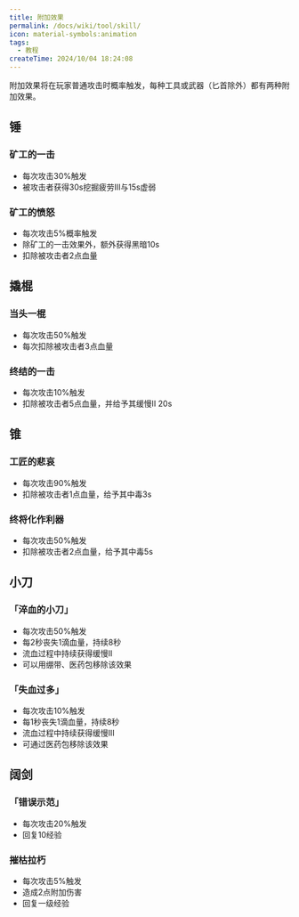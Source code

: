 ```yaml
---
title: 附加效果
permalink: /docs/wiki/tool/skill/
icon: material-symbols:animation
tags:
  - 教程
createTime: 2024/10/04 18:24:08
---
```

附加效果将在玩家普通攻击时概率触发，每种工具或武器（匕首除外）都有两种附加效果。

## 锤
### 矿工的一击
- 每次攻击30%触发
- 被攻击者获得30s挖掘疲劳III与15s虚弱

### 矿工的愤怒
- 每次攻击5%概率触发
- 除矿工的一击效果外，额外获得黑暗10s
- 扣除被攻击者2点血量
  
## 撬棍
### 当头一棍
- 每次攻击50%触发
- 每次扣除被攻击者3点血量

### 终结的一击
- 每次攻击10%触发
- 扣除被攻击者5点血量，并给予其缓慢II 20s
  
## 锥
### 工匠的悲哀
- 每次攻击90%触发
- 扣除被攻击者1点血量，给予其中毒3s

### 终将化作利器
- 每次攻击50%触发
- 扣除被攻击者2点血量，给予其中毒5s
  
## 小刀
### 「淬血的小刀」
- 每次攻击50%触发
- 每2秒丧失1滴血量，持续8秒
- 流血过程中持续获得缓慢II
- 可以用绷带、医药包移除该效果

### 「失血过多」
- 每次攻击10%触发
- 每1秒丧失1滴血量，持续8秒
- 流血过程中持续获得缓慢III
- 可通过医药包移除该效果

## 阔剑
### 「错误示范」
- 每次攻击20%触发
- 回复10经验

### 摧枯拉朽
- 每次攻击5%触发
- 造成2点附加伤害
- 回复一级经验
  